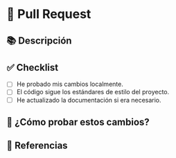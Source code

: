 # 🚀 Pull Request

## 📚 Descripción
<!-- Describe brevemente qué cambios estás haciendo y por qué. -->

## ✅ Checklist
- [ ] He probado mis cambios localmente.
- [ ] El código sigue los estándares de estilo del proyecto.
- [ ] He actualizado la documentación si era necesario.

## 🧪 ¿Cómo probar estos cambios?
<!-- Instrucciones para que otros puedan testear tus cambios. -->

## 📎 Referencias
<!-- Tickets, issues, o documentos relacionados. Ejemplo: Fixes #123 -->